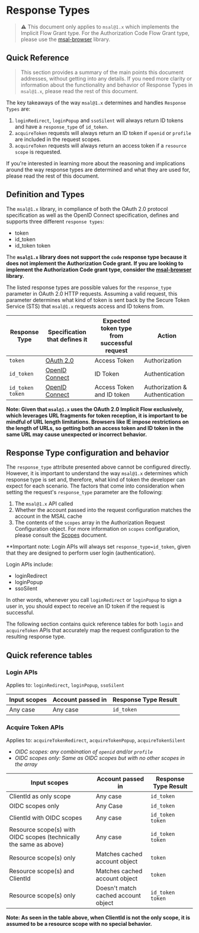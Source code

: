 # Response Types

> :warning: This document only applies to `msal@1.x` which implements the Implicit Flow Grant type. For the Authorization Code Flow Grant type, please use the [msal-browser](https://github.com/AzureAD/microsoft-authentication-library-for-js/tree/dev/lib/msal-browser) library.

## Quick Reference

> This section provides a summary of the main points this document addresses, without getting into any details. If you need more clarity or information about the functionality and behavior of Response Types in `msal@1.x`, please read the rest of this document.

The key takeaways of the way `msal@1.x` determines and handles `Response Types` are:

1. `loginRedirect`, `loginPopup` and `ssoSilent` will always return ID tokens and have a `response_type` of `id_token`.
2. `acquireToken` requests will always return an ID token if `openid` or `profile` are included in the request scopes.
3. `acquireToken` requests will always return an access token if a `resource scope` is requested.

If you're interested in learning more about the reasoning and implications around the way response types are determined and what they are used for, please read the rest of this document.

## Definition and Types
The `msal@1.x` library, in compliance of both the OAuth 2.0 protocol specification as well as the OpenID Connect specification, defines and supports three different `response types`:

* token
* id_token
* id_token token

The **`msal@1.x` library does not support the `code` response type because it does not implement the Authorization Code grant. If you are looking to implement the Authorization Code grant type, consider the [msal-browser](https://github.com/AzureAD/microsoft-authentication-library-for-js/tree/dev/lib/msal-browser) library.**

The listed response types are possible values for the `response_type` parameter in OAuth 2.0 HTTP requests. Assuming a valid request, this parameter determines what kind of token is sent back by the Secure Token Service (STS) that `msal@1.x` requests access and ID tokens from.

| Response Type | Specification that defines it | Expected token type from successful request | Action |
| ------------- | ----------------------------- | ------------------------------------------- | ------ |
| `token` |[OAuth 2.0](https://tools.ietf.org/html/rfc6749#section-3.1.1) | Access Token | Authorization |
| `id_token`| [OpenID Connect](https://openid.net/specs/openid-connect-core-1_0.html#Authentication) | ID Token | Authentication |
|`id_token token`| [OpenID Connect](https://openid.net/specs/openid-connect-core-1_0.html#Authentication) | Access Token and ID token | Authorization & Authentication |

**Note: Given that `msal@1.x` uses the OAuth 2.0 Implicit Flow exclusively, which leverages URL fragments for token reception, it is important to be mindful of URL length limitations. Browsers like IE impose restrictions on the length of URLs, so getting both an access token and ID token in the same URL may cause unexpected or incorrect behavior.**

## Response Type configuration and behavior

The `response_type` attribute presented above cannot be configured directly. However, it is important to understand the way `msal@1.x` determines which response type is set and, therefore, what kind of token the developer can expect for each scenario. The factors that come into consideration when setting the request's `response_type` parameter are the following:

1. The `msal@1.x` API called
2. Whether the account passed into the request configuration matches the account in the MSAL cache
3. The contents of the `scopes` array in the Authorization Request Configuration object. For more information on `scopes` configuration, please consult the [Scopes](/docs/scopes.md) document.

**Important note: Login APIs will always set `response_type=id_token`, given that they are designed to perform user login (authentication).

Login APIs include:

* loginRedirect
* loginPopup
* ssoSilent

In other words, whenever you call `loginRedirect` or `loginPopup` to sign a user in, you should expect to receive an ID token if the request is successful.

The following section contains quick reference tables for both `login` and `acquireToken` APIs that accurately map the request configuration to the resulting response type.

## Quick reference tables

### Login APIs

Applies to: `loginRedirect`, `loginPopup`, `ssoSilent`

| Input scopes | Account passed in | Response Type Result |
| ----------------- | ------------ | -------------------- |
| Any case | Any case | `id_token`|

### Acquire Token APIs

Applies to: `acquireTokenRedirect`, `acquireTokenPopup`, `acquireTokenSilent`

* *OIDC scopes: any combination of `openid` and/or `profile`*
* *OIDC scopes only: Same as OIDC scopes but with no other scopes in the array*

| Input scopes | Account passed in | Response Type Result |
| ----------------- | ------------ | -------------------- |
| ClientId as only scope | Any case | `id_token`|
| OIDC scopes only | Any Case | `id_token`|
| ClientId with OIDC scopes | Any case | `id_token token` |
| Resource scope(s) with OIDC scopes (technically the same as above) | Any case | `id_token token` |
| Resource scope(s) only | Matches cached account object | `token` |
| Resource scope(s) and ClientId | Matches cached account object | `token` |
| Resource scope(s) only | Doesn't match cached account object | `id_token token` |

**Note: As seen in the table above, when ClientId is not the only scope, it is assumed to be a resource scope with no special behavior.**


